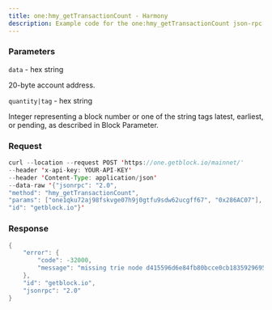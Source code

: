 ```yaml
---
title: one:hmy_getTransactionCount - Harmony
description: Example code for the one:hmy_getTransactionCount json-rpc method. Сomplete guide on how to use one:hmy_getTransactionCount json-rpc in GetBlock.io Web3 documentation.
---
```


### Parameters


`data` - hex string

20-byte account address.

`quantity|tag` - hex string

Integer representing a block number or one of the string tags latest,
earliest, or pending, as described in Block Parameter.

### Request

``` java
curl --location --request POST 'https://one.getblock.io/mainnet/' 
--header 'x-api-key: YOUR-API-KEY' 
--header 'Content-Type: application/json' 
--data-raw '{"jsonrpc": "2.0",
"method": "hmy_getTransactionCount",
"params": ["one1qku72aj98fskvge07h9j0gtfu9sdw62ucgff67", "0x286AC07"],
"id": "getblock.io"}'
```

###  Response

``` java
{
    "error": {
        "code": -32000,
        "message": "missing trie node d415596d6e84fb80bcce0cb183592969547169aac226fc8e58c4de28d38d9d5c (path )"
    },
    "id": "getblock.io",
    "jsonrpc": "2.0"
}
```

